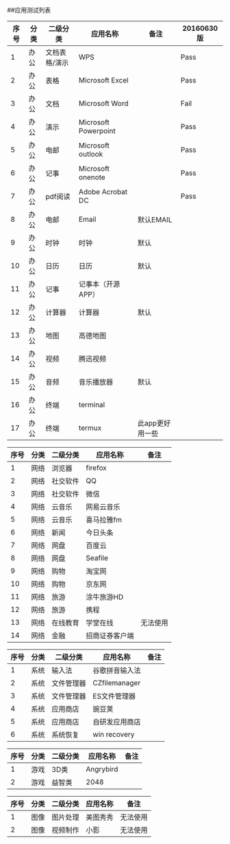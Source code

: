 ##应用测试列表

 序号|分类 | 二级分类 |应用名称 | 备注|20160630版|
------------- | ------------- | ------------- |-------------| -------------| -------------
1|办公|文档表格/演示|WPS||Pass
2|办公|表格|Microsoft Excel||Pass
3|办公|文档|Microsoft Word||Fail
4|办公|演示|Microsoft Powerpoint||Pass
5|办公|电邮|Microsoft outlook||Pass
6|办公|记事|Microsoft onenote||Pass
7|办公|pdf阅读|Adobe Acrobat DC||Pass
8|办公|电邮|Email|默认EMAIL||
9|办公|时钟|时钟|默认||
10|办公|日历|日历|默认||
11|办公|记事|记事本（开源APP）||
12|办公|计算器|计算器|默认||
13|办公|地图|高德地图||
14|办公|视频|腾迅视频||
15|办公|音频|音乐播放器|默认||
16|办公|终端|terminal||
17|办公|终端|termux|此app更好用一些||

 序号|分类 | 二级分类 |应用名称 | 备注|
------------- | ------------- | ------------- |-------------| -------------
1|网络|浏览器|firefox||
2|网络|社交软件|QQ||
3|网络|社交软件|微信||
4|网络|云音乐|网易云音乐||
5|网络|云音乐|喜马拉雅fm||
6|网络|新闻|今日头条||
7|网络|网盘|百度云||
8|网络|网盘|Seafile||
9|网络|购物|淘宝网||
10|网络|购物|京东网||
11|网络|旅游|涂牛旅游HD||
12|网络|旅游|携程||
13|网络|在线教育|学堂在线|无法使用||
14|网络|金融|招商证券客户端||

 序号|分类 | 二级分类 |应用名称 | 备注|
------------- | ------------- | ------------- |-------------| -------------
1|系统|输入法|谷歌拼音输入法||
2|系统|文件管理器|CZfilemanager||
3|系统|文件管理器|ES文件管理器|| 
4|系统|应用商店|豌豆荚||
5|系统|应用商店|自研发应用商店||
6|系统|系统恢复| win recovery||

 序号|分类 | 二级分类 |应用名称 | 备注|
------------- | ------------- | ------------- |-------------| -------------
1|游戏|3D类|Angrybird||
2|游戏|益智类|2048||

 序号|分类 | 二级分类 |应用名称 | 备注|
------------- | ------------- | ------------- |-------------| -------------
1|图像|图片处理|美图秀秀|无法使用||
2|图像|视频制作|小影|无法使用||










